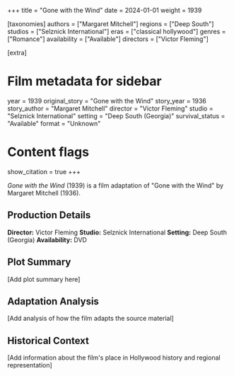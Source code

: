 +++
title = "Gone with the Wind"
date = 2024-01-01
weight = 1939

[taxonomies]
authors = ["Margaret Mitchell"]
regions = ["Deep South"]
studios = ["Selznick International"]
eras = ["classical hollywood"]
genres = ["Romance"]
availability = ["Available"]
directors = ["Victor Fleming"]

[extra]
# Film metadata for sidebar
year = 1939
original_story = "Gone with the Wind"
story_year = 1936
story_author = "Margaret Mitchell"
director = "Victor Fleming"
studio = "Selznick International"
setting = "Deep South (Georgia)"
survival_status = "Available"
format = "Unknown"

# Content flags
show_citation = true
+++

*Gone with the Wind* (1939) is a film adaptation of "Gone with the Wind" by Margaret Mitchell (1936).

## Production Details

**Director:** Victor Fleming
**Studio:** Selznick International
**Setting:** Deep South (Georgia)
**Availability:** DVD

## Plot Summary

[Add plot summary here]

## Adaptation Analysis

[Add analysis of how the film adapts the source material]

## Historical Context

[Add information about the film's place in Hollywood history and regional representation]